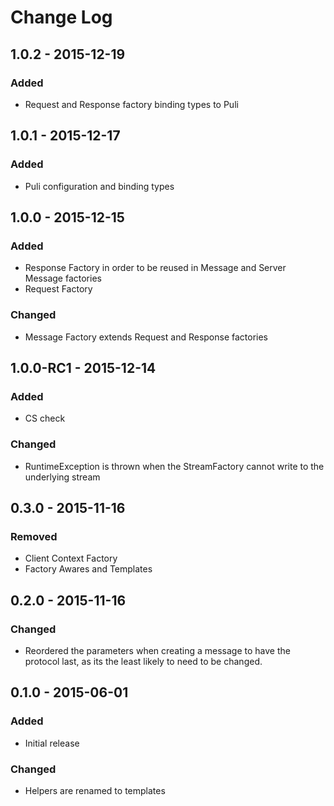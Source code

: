 # Change Log

## 1.0.2 - 2015-12-19

### Added

- Request and Response factory binding types to Puli

## 1.0.1 - 2015-12-17

### Added

- Puli configuration and binding types

## 1.0.0 - 2015-12-15

### Added

- Response Factory in order to be reused in Message and Server Message factories
- Request Factory

### Changed

- Message Factory extends Request and Response factories

## 1.0.0-RC1 - 2015-12-14

### Added

- CS check

### Changed

- RuntimeException is thrown when the StreamFactory cannot write to the underlying stream

## 0.3.0 - 2015-11-16

### Removed

- Client Context Factory
- Factory Awares and Templates

## 0.2.0 - 2015-11-16

### Changed

- Reordered the parameters when creating a message to have the protocol last, as its the least likely to need to be
  changed.

## 0.1.0 - 2015-06-01

### Added

- Initial release

### Changed

- Helpers are renamed to templates
